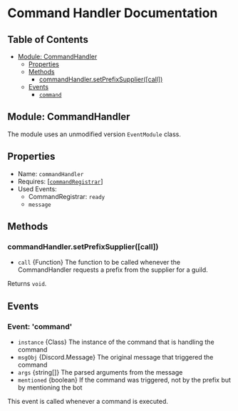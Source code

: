 # Command Handler Documentation

## Table of Contents

- [Module: CommandHandler](#module-commandhandler)
  - [Properties](#properties)
  - [Methods](#methods)
    - [commandHandler.setPrefixSupplier([call])](#commandhandlersetprefixsupplier-call)
  - [Events](#events)
    - [`command`](#event-command)


## Module: CommandHandler

The module uses an unmodified version `EventModule` class.

## Properties

 * Name: `commandHandler`
 * Requires: [[`commandRegistrar`](https://github.com/Damon-Org/CommandRegistrar)]
 * Used Events:
    * CommandRegistrar: `ready`
    * `message`

## Methods

### commandHandler.setPrefixSupplier([call])

- `call` {Function} The function to be called whenever the CommandHandler requests a prefix from the supplier for a guild.

Returns `void`.

## Events

### Event: 'command'

- `instance` {Class} The instance of the command that is handling the command
- `msgObj` {Discord.Message} The original message that triggered the command
- `args` {string[]} The parsed arguments from the message
- `mentioned` {boolean} If the command was triggered, not by the prefix but by mentioning the bot

This event is called whenever a command is executed.
